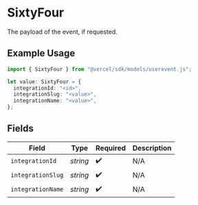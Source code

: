 # SixtyFour

The payload of the event, if requested.

## Example Usage

```typescript
import { SixtyFour } from "@vercel/sdk/models/userevent.js";

let value: SixtyFour = {
  integrationId: "<id>",
  integrationSlug: "<value>",
  integrationName: "<value>",
};
```

## Fields

| Field              | Type               | Required           | Description        |
| ------------------ | ------------------ | ------------------ | ------------------ |
| `integrationId`    | *string*           | :heavy_check_mark: | N/A                |
| `integrationSlug`  | *string*           | :heavy_check_mark: | N/A                |
| `integrationName`  | *string*           | :heavy_check_mark: | N/A                |